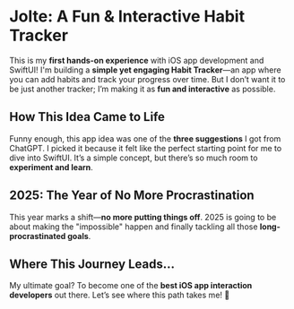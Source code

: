 # Jolte: A Fun & Interactive Habit Tracker  

This is my **first hands-on experience** with iOS app development and SwiftUI! I'm building a **simple yet engaging Habit Tracker**—an app where you can add habits and track your progress over time. But I don’t want it to be just another tracker; I’m making it as **fun and interactive** as possible.  

## How This Idea Came to Life  

Funny enough, this app idea was one of the **three suggestions** I got from ChatGPT. I picked it because it felt like the perfect starting point for me to dive into SwiftUI. It’s a simple concept, but there’s so much room to **experiment and learn**.  

## 2025: The Year of No More Procrastination  

This year marks a shift—**no more putting things off**. 2025 is going to be about making the "impossible" happen and finally tackling all those **long-procrastinated goals**.  

## Where This Journey Leads...  

My ultimate goal? To become one of the **best iOS app interaction developers** out there. Let’s see where this path takes me! 🚀  
